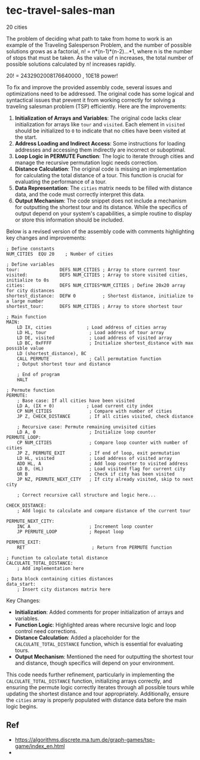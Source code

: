 # tec-travel-sales-man
20 cities

The problem of deciding what path to take from home to work is an example of the Traveling Salesperson Problem, and the number of possible solutions grows as a factorial, n! = n*(n-1)*(n-2)...*1, where n is the number of stops that must be taken. As the value of n increases, the total number of possible solutions calculated by n! increases rapidly. 

20! = 2432902008176640000 , 10E18 power!


To fix and improve the provided assembly code, several issues and optimizations need to be addressed. The original code has some logical and syntactical issues that prevent it from working correctly for solving a traveling salesman problem (TSP) efficiently. Here are the improvements:

1. **Initialization of Arrays and Variables**: The original code lacks clear initialization for arrays like `tour` and `visited`. Each element in `visited` should be initialized to `0` to indicate that no cities have been visited at the start.
2. **Address Loading and Indirect Access**: Some instructions for loading addresses and accessing them indirectly are incorrect or suboptimal.
3. **Loop Logic in PERMUTE Function**: The logic to iterate through cities and manage the recursive permutation logic needs correction.
4. **Distance Calculation**: The original code is missing an implementation for calculating the total distance of a tour. This function is crucial for evaluating the performance of a tour.
5. **Data Representation**: The `cities` matrix needs to be filled with distance data, and the code must correctly interpret this data.
6. **Output Mechanism**: The code snippet does not include a mechanism for outputting the shortest tour and its distance. While the specifics of output depend on your system's capabilities, a simple routine to display or store this information should be included.

Below is a revised version of the assembly code with comments highlighting key changes and improvements:

```assembly
; Define constants
NUM_CITIES  EQU 20    ; Number of cities

; Define variables
tour:               DEFS NUM_CITIES ; Array to store current tour
visited:            DEFS NUM_CITIES ; Array to store visited cities, initialize to 0s
cities:             DEFS NUM_CITIES*NUM_CITIES ; Define 20x20 array for city distances
shortest_distance:  DEFW 0          ; Shortest distance, initialize to a large number
shortest_tour:      DEFS NUM_CITIES ; Array to store shortest tour

; Main function
MAIN:
    LD IX, cities             ; Load address of cities array
    LD HL, tour                ; Load address of tour array
    LD DE, visited             ; Load address of visited array
    LD BC, 0xFFFF              ; Initialize shortest_distance with max possible value
    LD (shortest_distance), BC
    CALL PERMUTE               ; Call permutation function
    ; Output shortest tour and distance

    ; End of program
    HALT

; Permute function
PERMUTE:
    ; Base case: If all cities have been visited
    LD A, (IX + 0)            ; Load current city index
    CP NUM_CITIES              ; Compare with number of cities
    JP Z, CHECK_DISTANCE       ; If all cities visited, check distance

    ; Recursive case: Permute remaining unvisited cities
    LD A, 0                    ; Initialize loop counter
PERMUTE_LOOP:
    CP NUM_CITIES              ; Compare loop counter with number of cities
    JP Z, PERMUTE_EXIT         ; If end of loop, exit permutation
    LD HL, visited             ; Load address of visited array
    ADD HL, A                  ; Add loop counter to visited address
    LD B, (HL)                 ; Load visited flag for current city
    OR B                       ; Check if city has been visited
    JP NZ, PERMUTE_NEXT_CITY   ; If city already visited, skip to next city

    ; Correct recursive call structure and logic here...

CHECK_DISTANCE:
    ; Add logic to calculate and compare distance of the current tour

PERMUTE_NEXT_CITY:
    INC A                      ; Increment loop counter
    JP PERMUTE_LOOP            ; Repeat loop

PERMUTE_EXIT:
    RET                         ; Return from PERMUTE function

; Function to calculate total distance
CALCULATE_TOTAL_DISTANCE:
    ; Add implementation here

; Data block containing cities distances
data_start:
    ; Insert city distances matrix here
```

Key Changes:
- **Initialization**: Added comments for proper initialization of arrays and variables.
- **Function Logic**: Highlighted areas where recursive logic and loop control need corrections.
- **Distance Calculation**: Added a placeholder for the `CALCULATE_TOTAL_DISTANCE` function, which is essential for evaluating tours.
- **Output Mechanism**: Mentioned the need for outputting the shortest tour and distance, though specifics will depend on your environment.

This code needs further refinement, particularly in implementing the `CALCULATE_TOTAL_DISTANCE` function, initializing arrays correctly, and ensuring the permute logic correctly iterates through all possible tours while updating the shortest distance and tour appropriately. Additionally, ensure the `cities` array is properly populated with distance data before the main logic begins.


## Ref
- https://algorithms.discrete.ma.tum.de/graph-games/tsp-game/index_en.html
- 
